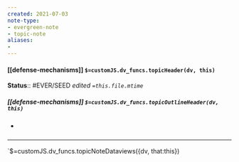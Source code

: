 ```yaml
---
created: 2021-07-03
note-type: 
- evergreen-note
- topic-note
aliases:
- 
---
```

 
#### [[defense-mechanisms]] `$=customJS.dv_funcs.topicHeader(dv, this)`



**Status**:: #EVER/SEED
*edited `=this.file.mtime`*

##### [[defense-mechanisms]] `$=customJS.dv_funcs.topicOutlineHeader(dv, this)`

- 


### <hr class="dataviews"/>

`$=customJS.dv_funcs.topicNoteDataviews({dv, that:this})